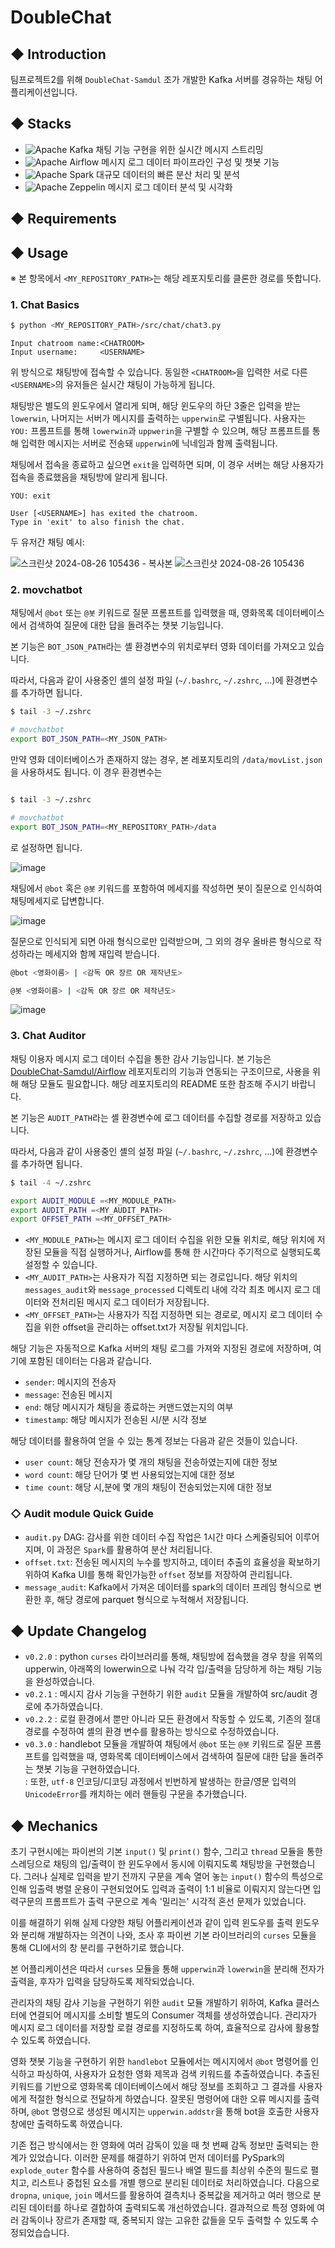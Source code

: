 # DoubleChat
## ◆ Introduction
팀프로젝트2를 위해 `DoubleChat-Samdul` 조가 개발한 Kafka 서버를 경유하는 채팅 어플리케이션입니다.

## ◆ Stacks
- ![Apache Kafka](https://img.shields.io/badge/Apache%20Kafka-000000?style=flat&logo=apache-kafka&logoColor=white) 채팅 기능 구현을 위한 실시간 메시지 스트리밍
- ![Apache Airflow](https://img.shields.io/badge/Apache%20Airflow-017E9A?style=flat&logo=apache-airflow&logoColor=white) 메시지 로그 데이터 파이프라인 구성 및 챗봇 기능
- ![Apache Spark](https://img.shields.io/badge/Apache%20Spark-E25A1C?style=flat&logo=apache-spark&logoColor=white) 대규모 데이터의 빠른 분산 처리 및 분석
- ![Apache Zeppelin](https://img.shields.io/badge/Apache%20Zeppelin-006400?style=flat&logo=apache-zeppelin&logoColor=white) 메시지 로그 데이터 분석 및 시각화

## ◆ Requirements


## ◆ Usage
※ 본 항목에서 `<MY_REPOSITORY_PATH>`는 해당 레포지토리를 클론한 경로를 뜻합니다.

### 1. Chat Basics
```bash
$ python <MY_REPOSITORY_PATH>/src/chat/chat3.py
```
```
Input chatroom name:<CHATROOM>
Input username:     <USERNAME>
```

위 방식으로 채팅방에 접속할 수 있습니다. 동일한 `<CHATROOM>`을 입력한 서로 다른 `<USERNAME>`의 유저들은 실시간 채팅이 가능하게 됩니다.

채팅방은 별도의 윈도우에서 열리게 되며, 해당 윈도우의 하단 3줄은 입력을 받는 `lowerwin`, 나머지는 서버가 메시지를 출력하는 `upperwin`로 구별됩니다.
사용자는 `YOU:` 프롬프트를 통해 `lowerwin`과 `uppwerin`을 구별할 수 있으며, 해당 프롬프트를 통해 입력한 메시지는 서버로 전송돼 `upperwin`에 닉네임과 함께 출력됩니다.


채팅에서 접속을 종료하고 싶으면 `exit`을 입력하면 되며, 이 경우 서버는 해당 사용자가 접속을 종료했음을 채팅방에 알리게 됩니다.

```
YOU: exit
```
```
User [<USERNAME>] has exited the chatroom.
Type in 'exit' to also finish the chat.
```

두 유저간 채팅 예시:

![스크린샷 2024-08-26 105436 - 복사본](https://github.com/user-attachments/assets/46a5059f-7149-416a-b891-1eccf1ead505) ![스크린샷 2024-08-26 105436](https://github.com/user-attachments/assets/5a86319c-7eac-48cd-975a-8ac677b8fdbb)

### 2. movchatbot
채팅에서 `@bot` 또는 `@봇` 키워드로 질문 프롬프트를 입력했을 때, 영화목록 데이터베이스에서 검색하여 질문에 대한 답을 돌려주는 챗봇 기능입니다.

본 기능은 `BOT_JSON_PATH`라는 셸 환경변수의 위치로부터 영화 데이터를 가져오고 있습니다.

따라서, 다음과 같이 사용중인 셸의 설정 파일 (`~/.bashrc`, `~/.zshrc`, ...)에 환경변수를 추가하면 됩니다.

```bash
$ tail -3 ~/.zshrc

# movchatbot
export BOT_JSON_PATH=<MY_JSON_PATH>
```

만약 영화 데이터베이스가 존재하지 않는 경우, 본 레포지토리의 `/data/movList.json`을 사용하셔도 됩니다.
이 경우 환경변수는
```bash

$ tail -3 ~/.zshrc

# movchatbot
export BOT_JSON_PATH=<MY_REPOSITORY_PATH>/data
```

로 설정하면 됩니다.

![image](https://github.com/user-attachments/assets/e2c8f7ff-daff-43c6-8227-d2b6ec838a54)  


채팅에서 `@bot` 혹은 `@봇` 키워드를 포함하여 메세지를 작성하면 봇이 질문으로 인식하여 채팅메세지로 답변합니다.   
  
![image](https://github.com/user-attachments/assets/8f006545-ce73-4913-a133-7c2a1e8261c1)  
 
질문으로 인식되게 되면 아래 형식으로만 입력받으며, 그 외의 경우 올바른 형식으로 작성하라는 메세지와 함께 재입력 받습니다.
```bash
@bot <영화이름> | <감독 OR 장르 OR 제작년도> 
```
```bash 
@봇 <영화이름> | <감독 OR 장르 OR 제작년도>
```  
![image](https://github.com/user-attachments/assets/592c066d-5db8-4670-a668-29be32c29e70)  


### 3. Chat Auditor
채팅 이용자 메시지 로그 데이터 수집을 통한 감사 기능입니다.
본 기능은 [DoubleChat-Samdul/Airflow](https://github.com/DoubleChat-Samdul/airflow/tree/0.2.0/audit) 레포지토리의 기능과 연동되는 구조이므로, 사용을 위해 해당 모듈도 필요합니다.
해당 레포지토리의 README 또한 참조해 주시기 바랍니다.

본 기능은 `AUDIT_PATH`라는 셸 환경변수에 로그 데이터를 수집할 경로를 저장하고 있습니다.

따라서, 다음과 같이 사용중인 셸의 설정 파일 (`~/.bashrc`, `~/.zshrc`, ...)에 환경변수를 추가하면 됩니다.
```bash
$ tail -4 ~/.zshrc

export AUDIT_MODULE =<MY_MODULE_PATH>
export AUDIT_PATH =<MY_AUDIT_PATH>
export OFFSET_PATH =<MY_OFFSET_PATH>
```

- `<MY_MODULE_PATH>`는 메시지 로그 데이터 수집을 위한 모듈 위치로, 해당 위치에 저장된 모듈을 직접 실행하거나, Airflow를 통해 한 시간마다 주기적으로 실행되도록 설정할 수 있습니다.
- `<MY_AUDIT_PATH>`는 사용자가 직접 지정하면 되는 경로입니다. 해당 위치의 `messages_audit`와 `message_processed` 디렉토리 내에 각각 최초 메시지 로그 데이터와 전처리된 메시지 로그 데이터가 저장됩니다. 
- `<MY_OFFSET_PATH>`는 사용자가 직접 지정하면 되는 경로로, 메시지 로그 데이터 수집을 위한 offset을 관리하는 offset.txt가 저장될 위치입니다. 


해당 기능은 자동적으로 Kafka 서버의 채팅 로그를 가져와 지정된 경로에 저장하며, 여기에 포함된 데이터는 다음과 같습니다.
- `sender`: 메시지의 전송자
- `message`: 전송된 메시지
- `end`: 해당 메시지가 채팅을 종료하는 커맨드였는지의 여부
- `timestamp`: 해당 메시지가 전송된 시/분 시각 정보

해당 데이터를 활용하여 얻을 수 있는 통계 정보는 다음과 같은 것들이 있습니다. 
- `user count`: 해당 전송자가 몇 개의 채팅을 전송하였는지에 대한 정보
- `word count`: 해당 단어가 몇 번 사용되었는지에 대한 정보
- `time count`: 해당 시,분에 몇 개의 채팅이 전송되었는지에 대한 정보

### ◇ Audit module Quick Guide
- `audit.py` DAG: 감사를 위한 데이터 수집 작업은 1시간 마다 스케줄링되어 이루어지며, 이 과정은 `Spark`를 활용하여 분산 처리됩니다.
- `offset.txt`: 전송된 메시지의 누수를 방지하고, 데이터 추출의 효율성을 확보하기 위하여 Kafka UI를 통해 확인가능한 `offset` 정보를 저장하여 관리됩니다.
- `message_audit`: Kafka에서 가져온 데이터를 spark의 데이터 프레임 형식으로 변환한 후, 해당 경로에 parquet 형식으로 누적해서 저장됩니다.


## ◆ Update Changelog
- `v0.2.0`
: python `curses` 라이브러리를 통해, 채팅방에 접속했을 경우 창을 위쪽의 upperwin, 아래쪽의 lowerwin으로 나눠 각각 입/출력을 담당하게 하는 채팅 기능을 완성하였습니다.
- `v0.2.1`
: 메시지 감사 기능을 구현하기 위한 `audit` 모듈을 개발하여 src/audit 경로에 추가하였습니다.
- `v0.2.2`
: 로컬 환경에서 뿐만 아니라 모든 환경에서 작동할 수 있도록, 기존의 절대 경로를 수정하여 셸의 환경 변수를 활용하는 방식으로 수정하였습니다. 
- `v0.3.0`
:  handlebot 모듈을 개발하여 채팅에서 `@bot` 또는 `@봇` 키워드로 질문 프롬프트를 입력했을 때, 영화목록 데이터베이스에서 검색하여 질문에 대한 답을 돌려주는 챗봇 기능을 구현하였습니다.  
: 또한, `utf-8` 인코딩/디코딩 과정에서 빈번하게 발생하는 한글/영문 입력의 `UnicodeError`를 캐치하는 에러 핸들링 구문을 추가했습니다.
 

## ◆ Mechanics

초기 구현시에는 파이썬의 기본 `input()` 및 `print()` 함수, 그리고 `thread` 모듈을 통한 스레딩으로 채팅의 입/출력이 한 윈도우에서 동시에 이뤄지도록 채팅방을 구현했습니다. 그러나 실제로 입력을 받기 전까지 구문을 계속 열어 놓는  `input()` 함수의 특성으로 인해 입출력 병렬 운용이 구현되었어도 입력과 출력이 1:1 비율로 이뤄지지 않는다면 입력구문의 프롬프트가 출력 구문으로 계속 '밀리는'  시각적 혼선 문제가 있었습니다.

이를 해결하기 위해 실제 다양한 채팅 어플리케이션과 같이 입력 윈도우를 출력 윈도우와 분리해 개발하자는 의견이 나와, 조사 후 파이썬 기본 라이브러리의 `curses` 모듈을 통해 CLI에서의 창 분리를 구현하기로 했습니다.

본 어플리케이션은 따라서 `curses` 모듈을 통해 `upperwin`과 `lowerwin`을 분리해 전자가 출력을, 후자가 입력을 담당하도록 제작되었습니다.

관리자의 채팅 감사 기능을 구현하기 위한 `audit` 모듈 개발하기 위하여, Kafka 클러스터에 연결되어 메시지를 소비할 별도의 Consumer 객체를 생성하였습니다. 관리자가 메시지 로그 데이터를 저장할 로컬 경로를 지정하도록 하여, 효율적으로 감사에 활용할 수 있도록 하였습니다.

영화 챗봇 기능을 구현하기 위한 `handlebot` 모듈에서는 메시지에서 `@bot` 명령어를 인식하고 파싱하여, 사용자가 요청한 영화 제목과 검색 키워드를 추출하였습니다. 추출된 키워드를 기반으로 영화목록 데이터베이스에서 해당 정보를 조회하고 그 결과를 사용자에게 적절한 형식으로 전달하게 하였습니다. 잘못된 명령어에 대한 오류 메시지를 출력하며, `@bot` 명령으로 생성된 메시지는 `upperwin.addstr`을 통해 bot을 호출한 사용자 창에만 출력하도록 하였습니다.

기존 접근 방식에서는 한 영화에 여러 감독이 있을 때 첫 번째 감독 정보만 출력되는 한계가 있었습니다. 이러한 문제를 해결하기 위하여 먼저 데이터를 PySpark의 `explode_outer` 함수를 사용하여 중첩된 필드나 배열 필드를 최상위 수준의 필드로 펼치고, 리스트나 중첩된 요소를 개별 행으로 분리된 데이터로 처리하였습니다. 다음으로 `dropna`, `unique`, `join` 메서드를 활용하여 결측치나 중복값을 제거하고 여러 행으로 분리된 데이터를 하나로 결합하여 출력되도록 개선하였습니다. 결과적으로 특정 영화에 여러 감독이나 장르가 존재할 때, 중복되지 않는 고유한 값들을 모두 출력할 수 있도록 수정되었습습니다.
